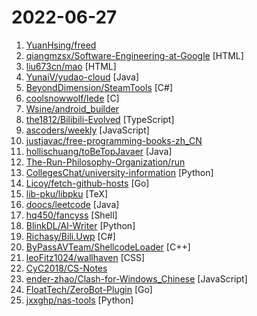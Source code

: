# 2022-06-27

1. [YuanHsing/freed](https://github.com/YuanHsing/freed "") 
2. [qiangmzsx/Software-Engineering-at-Google](https://github.com/qiangmzsx/Software-Engineering-at-Google "《Software Engineering at Google》的中文翻译版本") [HTML]
3. [liu673cn/mao](https://github.com/liu673cn/mao "猫影视TV（停运）---> TVbox（空壳）") [HTML]
4. [YunaiV/yudao-cloud](https://github.com/YunaiV/yudao-cloud "RuoYi-Vue 全新 Cloud 版本，优化重构所有功能。基于 Spring Cloud Alibaba + MyBatis Plus + Vue & Element 实现的后台管理系统 + 用户小程序，支持 RBAC 动态权限、多租户、数据权限、工作流、三方登录、支付、短信、商城等功能。你的 ⭐️ Star ⭐️，是作者生发的动力！") [Java]
5. [BeyondDimension/SteamTools](https://github.com/BeyondDimension/SteamTools "🛠「Watt Toolkit」是一个开源跨平台的多功能 Steam 工具箱。") [C#]
6. [coolsnowwolf/lede](https://github.com/coolsnowwolf/lede "Lean's OpenWrt source") [C]
7. [Wsine/android_builder](https://github.com/Wsine/android_builder "") 
8. [the1812/Bilibili-Evolved](https://github.com/the1812/Bilibili-Evolved "强大的哔哩哔哩增强脚本") [TypeScript]
9. [ascoders/weekly](https://github.com/ascoders/weekly "前端精读周刊。帮你理解最前沿、实用的技术。") [JavaScript]
10. [justjavac/free-programming-books-zh_CN](https://github.com/justjavac/free-programming-books-zh_CN "📚 免费的计算机编程类中文书籍，欢迎投稿") 
11. [hollischuang/toBeTopJavaer](https://github.com/hollischuang/toBeTopJavaer "To Be Top Javaer - Java工程师成神之路") [Java]
12. [The-Run-Philosophy-Organization/run](https://github.com/The-Run-Philosophy-Organization/run "润学全球官方指定GITHUB，整理润学宗旨、纲领、理论和各类润之实例；解决为什么润，润去哪里，怎么润三大问题； 并成为新中国人的核心宗教，核心信念。") 
13. [CollegesChat/university-information](https://github.com/CollegesChat/university-information "收集全国各高校招生时不会写明，却会实实在在影响大学生活质量的要求与细节") [Python]
14. [Licoy/fetch-github-hosts](https://github.com/Licoy/fetch-github-hosts "🌏 同步github的hosts工具，支持多平台的图形化和命令行，内置客户端和服务端两种模式~") [Go]
15. [lib-pku/libpku](https://github.com/lib-pku/libpku "贵校课程资料民间整理") [TeX]
16. [doocs/leetcode](https://github.com/doocs/leetcode "😏 LeetCode solutions in any programming language | 多种编程语言实现 LeetCode、《剑指 Offer（第 2 版）》、《程序员面试金典（第 6 版）》题解") [Java]
17. [hq450/fancyss](https://github.com/hq450/fancyss "fancyss is a project providing tools to across the GFW on asuswrt/merlin based router.") [Shell]
18. [BlinkDL/AI-Writer](https://github.com/BlinkDL/AI-Writer "AI 写小说，生成玄幻和言情网文等等。中文预训练生成模型。采用我的 RWKV 模型，类似 GPT-2 。AI写作。RWKV for Chinese novel generation.") [Python]
19. [Richasy/Bili.Uwp](https://github.com/Richasy/Bili.Uwp "适用于新系统UI的哔哩") [C#]
20. [ByPassAVTeam/ShellcodeLoader](https://github.com/ByPassAVTeam/ShellcodeLoader "该项目为Shellocde加载器，详细介绍了我们如何绕过防病毒软件，以及该工具如何使用") [C++]
21. [leoFitz1024/wallhaven](https://github.com/leoFitz1024/wallhaven "") [CSS]
22. [CyC2018/CS-Notes](https://github.com/CyC2018/CS-Notes "📚 技术面试必备基础知识、Leetcode、计算机操作系统、计算机网络、系统设计") 
23. [ender-zhao/Clash-for-Windows_Chinese](https://github.com/ender-zhao/Clash-for-Windows_Chinese "clash for windows汉化版. 提供clash for windows的汉化版, 汉化补丁及汉化版安装程序") [JavaScript]
24. [FloatTech/ZeroBot-Plugin](https://github.com/FloatTech/ZeroBot-Plugin "基于 ZeroBot 的 OneBot 插件") [Go]
25. [jxxghp/nas-tools](https://github.com/jxxghp/nas-tools "NAS媒体库资源归集、整理自动化工具") [Python]
